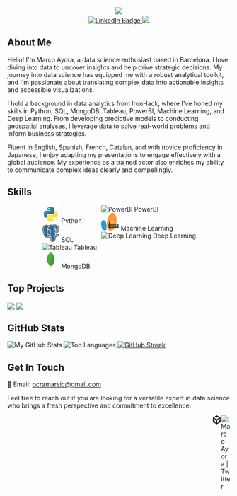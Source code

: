 <div id="header" align="center">
  <img src="https://media.giphy.com/media/v1.Y2lkPTc5MGI3NjExYW95MXBxZzdwN3A5eXl2bzBtbTd6ejVhYm16a3hpMm1jY2wwaTMwMiZlcD12MV9pbnRlcm5hbF9naWZfYnlfaWQmY3Q9Zw/du3J3cXyzhj75IOgvA/giphy.gif" width="100"/>
  <div id="badges">
    <a href="https://www.linkedin.com/in/marco-ayora-arsic-6339bb182/">
      <img src="https://img.shields.io/badge/LinkedIn-blue?style=for-the-badge&logo=linkedin&logoColor=white" alt="LinkedIn Badge"/>
    </a>
    <a href="https://acrobat.adobe.com/id/urn:aaid:sc:eu:3d5b0210-d9a7-4b3f-b419-2319635ef66c">
      <img src="https://img.shields.io/badge/Curriculum%20Vitae-red?style=for-the-badge&logo=adobeacrobatreader&logoColor=white"/>
    </a>
  </div>
</div>

## About Me

Hello! I'm Marco Ayora, a data science enthusiast based in Barcelona. I love diving into data to uncover insights and help drive strategic decisions. My journey into data science has equipped me with a robust analytical toolkit, and I'm passionate about translating complex data into actionable insights and accessible visualizations.

I hold a background in data analytics from IronHack, where I've honed my skills in Python, SQL, MongoDB, Tableau, PowerBI, Machine Learning, and Deep Learning. From developing predictive models to conducting geospatial analyses, I leverage data to solve real-world problems and inform business strategies.

Fluent in English, Spanish, French, Catalan, and with novice proficiency in Japanese, I enjoy adapting my presentations to engage effectively with a global audience. My experience as a trained actor also enriches my ability to communicate complex ideas clearly and compellingly.

## Skills

<div style="display: flex; justify-content: center;">
  <div style="margin-right: 10px;">
    <img src="https://github.com/devicons/devicon/blob/master/icons/python/python-original.svg" title="Python" alt="Python" width="40" height="40"/>&nbsp;<span>Python</span><br>
    <img src="https://github.com/devicons/devicon/blob/master/icons/postgresql/postgresql-original.svg" title="SQL" alt="SQL" width="40" height="40"/>&nbsp;<span>SQL</span><br>
    <img src="https://user-images.githubusercontent.com/18670428/67620073-ca558e00-f7fa-11e9-9ea2-ed3a80c59210.png" title="Tableau" alt="Tableau" width="40" height="40"/>&nbsp;<span>Tableau</span><br>
    <img src="https://github.com/devicons/devicon/blob/master/icons/mongodb/mongodb-original.svg" title="MongoDB" alt="MongoDB" width="40" height="40"/>&nbsp;<span>MongoDB</span>
  </div>
  <div>
    <img src="https://github.com/marclelijveld/Power-BI-Icons/blob/main/SVG/Power-BI.svg" title="PowerBI" alt="PowerBI" width="40" height="40"/>&nbsp;<span>PowerBI</span><br>
    <img src="https://github.com/Sarvandani/Data_science_logos/blob/main/Scikit_learn.svg" title="Machine Learning" alt="Machine Learning" width="40" height="40"/>&nbsp;<span>Machine Learning</span><br>
    <img src="![image](https://github.com/marcoayora/marcoayora/assets/145470882/004dfefa-b2ce-4c76-aecb-46ee7f525219)" title="Deep Learning" alt="Deep Learning" width="40" height="40"/>&nbsp;<span>Deep Learning</span>
  </div>
</div>

## Top Projects

<a href="https://github.com/marcoayora/Final-project-real-estate">
  <img align="center" src="https://github-readme-stats.vercel.app/api/pin/?username=marcoayora&repo=Final-project-real-estate&theme=buefy" />
</a>
<a href="https://github.com/marcoayora/Office_relocation">
  <img align="center" src="https://github-readme-stats.vercel.app/api/pin/?username=marcoayora&repo=Office_relocation&theme=buefy" />
</a>

## GitHub Stats

![My GitHub Stats](https://github-readme-stats.vercel.app/api?username=marcoayora&show_icons=true&theme=radical)
![Top Languages](https://github-readme-stats.vercel.app/api/top-langs/?username=marcoayora&layout=compact&theme=radical)
[![GitHub Streak](http://github-readme-streak-stats.herokuapp.com?user=marcoayora&theme=dark&background=000000)](https://git.io/streak-stats)

## Get In Touch

📧 Email: ocramarsic@gmail.com

Feel free to reach out if you are looking for a versatile expert in data science who brings a fresh perspective and commitment to excellence.

<a href="https://twitter.com/yourtwitterhandle">
  <img align="right" alt="Marco Ayora | Twitter" width="21px" src="https://raw.githubusercontent.com/anuraghazra/anuraghazra/master/assets/twitter.svg" />
</a>
<a href="https://codesandbox.io/u/yourcodesandboxhandle">
  <img align="right" alt="Marco Ayora | CodeSandbox" width="20px" src="https://raw.githubusercontent.com/anuraghazra/anuraghazra/master/assets/codesandbox.svg" />
</a>
